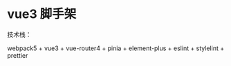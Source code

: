# vue3 脚手架

技术栈：

webpack5 + vue3 + vue-router4 + pinia + element-plus + eslint + stylelint + prettier
